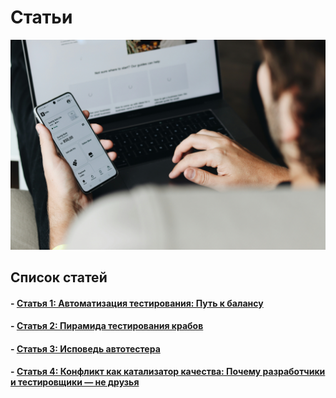 # Статьи

 ![Мой аватар](images/automation.jpg)

## Список статей
#### - [Статья 1: Автоматизация тестирования: Путь к балансу](articles/article1.md)
#### - [Статья 2: Пирамида тестирования крабов](articles/article2.md)
#### - [Статья 3: Исповедь автотестера](articles/article3.md)
#### - [Статья 4: Конфликт как катализатор качества: Почему разработчики и тестировщики — не друзья](articles/article4.md)

